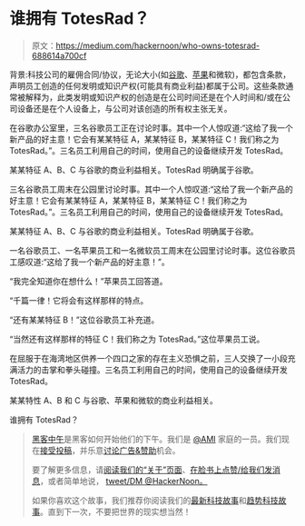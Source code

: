 # 谁拥有 TotesRad？

> 原文：<https://medium.com/hackernoon/who-owns-totesrad-688614a700cf>

背景:科技公司的雇佣合同/协议，无论大小(如[谷歌](https://hackernoon.com/tagged/google)、[苹果](https://hackernoon.com/tagged/apple)和微软)，都包含条款，声明员工创造的任何发明或知识产权(可能具有商业利益)都属于公司。这些条款通常被解释为，此类发明或知识产权的创造是在公司时间还是在个人时间和/或在公司设备还是在个人设备上，与公司对该创造的所有权主张无关。

在谷歌办公室里，三名谷歌员工正在讨论时事。其中一个人惊叹道:“这给了我一个新产品的好主意！它会有某某特征 A，某某特征 B，某某特征 C！我们称之为 TotesRad。”。三名员工利用自己的时间，使用自己的设备继续开发 TotesRad。

某某特征 A、B、C 与谷歌的商业利益相关。TotesRad 明确属于谷歌。

三名谷歌员工周末在公园里讨论时事。其中一个人惊叹道:“这给了我一个新产品的好主意！它会有某某特征 A，某某特征 B，某某特征 C！我们称之为 TotesRad。”。三名员工利用自己的时间，使用自己的设备继续开发 TotesRad。

某某特征 A、B、C 与谷歌的商业利益相关。TotesRad 明确属于谷歌。

一名谷歌员工、一名苹果员工和一名微软员工周末在公园里讨论时事。这位谷歌员工感叹道:“这给了我一个新产品的好主意！”。

“我完全知道你在想什么！”苹果员工回答道。

“千篇一律！它将会有这样那样的特点。

“还有某某特征 B！”这位谷歌员工补充道。

“当然还有这样那样的特征 C！我们称之为 TotesRad。”这位苹果员工说。

在屈服于在海湾地区供养一个四口之家的存在主义恐惧之前，三人交换了一小段充满活力的击掌和拳头碰撞。三名员工利用自己的时间，使用自己的设备继续开发 TotesRad。

某某特性 A、B 和 C 与谷歌、苹果和微软的商业利益相关。

谁拥有 TotesRad？

> [黑客中午](http://bit.ly/Hackernoon)是黑客如何开始他们的下午。我们是 [@AMI](http://bit.ly/atAMIatAMI) 家庭的一员。我们现在[接受投稿](http://bit.ly/hackernoonsubmission)，并乐意[讨论广告&赞助](mailto:partners@amipublications.com)机会。
> 
> 要了解更多信息，请[阅读我们的“关于”页面](https://goo.gl/4ofytp)、[在脸书上点赞/给我们发消息](http://bit.ly/HackernoonFB)，或者简单地说， [tweet/DM @HackerNoon。](https://goo.gl/k7XYbx)
> 
> 如果你喜欢这个故事，我们推荐你阅读我们的[最新科技故事](http://bit.ly/hackernoonlatestt)和[趋势科技故事](https://hackernoon.com/trending)。直到下一次，不要把世界的现实想当然！